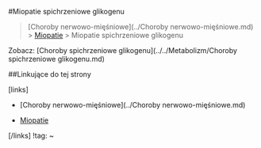 #Miopatie spichrzeniowe glikogenu

> [Choroby nerwowo-mięśniowe](../Choroby nerwowo-mięśniowe.md) > [Miopatie](./Miopatie.md) > Miopatie spichrzeniowe glikogenu

Zobacz: [Choroby spichrzeniowe glikogenu](../../Metabolizm/Choroby spichrzeniowe glikogenu.md)



##Linkujące do tej strony

[links]

- [Choroby nerwowo-mięśniowe](../Choroby nerwowo-mięśniowe.md)

- [Miopatie](./Miopatie.md)


[/links]
!tag:
~

